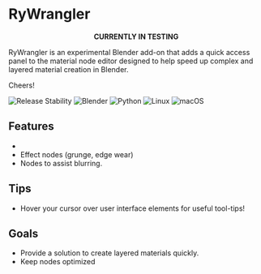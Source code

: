 # RyWrangler

<p style="text-align:center; font-weight:bold;">CURRENTLY IN TESTING</p>

RyWrangler is an experimental Blender add-on that adds a quick access panel to the material node editor designed to help speed up complex and layered material creation in Blender.

Cheers!

![Release Stability](https://img.shields.io/badge/Latest_Release_Stability-Unstable-red)
![Blender](https://img.shields.io/badge/Blender-4.0%2B-orange?logo=blender)
![Python](https://img.shields.io/badge/Python-grey?logo=python)
![Linux](https://img.shields.io/badge/-Linux-grey?logo=linux)
![macOS](https://img.shields.io/badge/-OSX-grey?logo=apple)

## Features

- 
- Effect nodes (grunge, edge wear)
- Nodes to assist blurring.

## Tips
- Hover your cursor over user interface elements for useful tool-tips!

## Goals
- Provide a solution to create layered materials quickly.
- Keep nodes optimized
